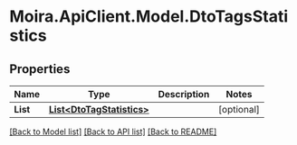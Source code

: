# Moira.ApiClient.Model.DtoTagsStatistics

## Properties

Name | Type | Description | Notes
------------ | ------------- | ------------- | -------------
**List** | [**List&lt;DtoTagStatistics&gt;**](DtoTagStatistics.md) |  | [optional] 

[[Back to Model list]](../../README.md#documentation-for-models) [[Back to API list]](../../README.md#documentation-for-api-endpoints) [[Back to README]](../../README.md)


